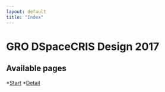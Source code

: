 ```yaml
---
layout: default
title: "Index"
---
```

# GRO DSpaceCRIS Design 2017

## Available pages
*[Start](/start)
*[Detail](/detail)
